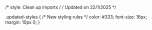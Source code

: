 /* style: Clean up imports */
/* Updated on 22/1/2025 */

.updated-styles {
  /* New styling rules */
  color: #333;
  font-size: 16px;
  margin: 10px 0;
}